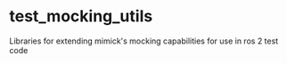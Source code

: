 # test_mocking_utils
Libraries for extending mimick's mocking capabilities for use in ros 2 test code
